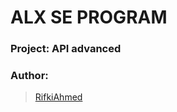 # ALX SE PROGRAM

### Project: API advanced

### Author:
> [RifkiAhmed](https://github.com/RifkiAhmed)